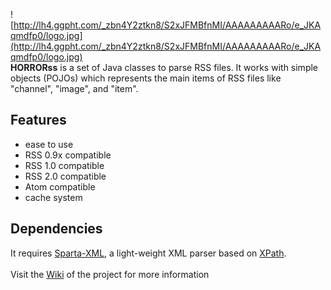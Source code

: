 ![http://lh4.ggpht.com/_zbn4Y2ztkn8/S2xJFMBfnMI/AAAAAAAAARo/e_JKAqmdfp0/logo.jpg](http://lh4.ggpht.com/_zbn4Y2ztkn8/S2xJFMBfnMI/AAAAAAAAARo/e_JKAqmdfp0/logo.jpg)<br>
**HORRORss** is a set of Java classes to parse RSS files. It works with simple objects (POJOs) which represents the main items of RSS files like "channel", "image", and "item".</b>

<h2>Features</h2>

<ul><li>ease to use<br>
</li><li>RSS 0.9x compatible<br>
</li><li>RSS 1.0 compatible<br>
</li><li>RSS 2.0 compatible<br>
</li><li>Atom compatible<br>
</li><li>cache system</li></ul>

<h2>Dependencies</h2>
It requires <a href='http://sparta-xml.sourceforge.net/'>Sparta-XML</a>, a light-weight XML parser based on <a href='http://en.wikipedia.org/wiki/Xpath'>XPath</a>.<br>
<br>
Visit the <a href='http://code.google.com/p/horrorss/wiki/Introduction?tm=6'>Wiki</a> of the project for more information
